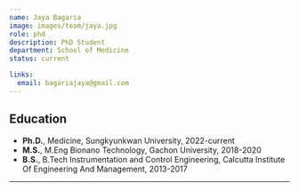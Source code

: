 ```yaml
---
name: Jaya Bagaria
image: images/team/jaya.jpg
role: phd
description: PhD Student
department: School of Medicine
status: current

links:
  email: bagariajaya@gmail.com
---
```

  
## **Education**
* **Ph.D.**, Medicine, Sungkyunkwan University, 2022-current
* **M.S.**, M.Eng Bionano Technology, Gachon University, 2018-2020
* **B.S.**, B.Tech Instrumentation and Control Engineering, Calcutta Institute Of Engineering And Management, 2013-2017
---

